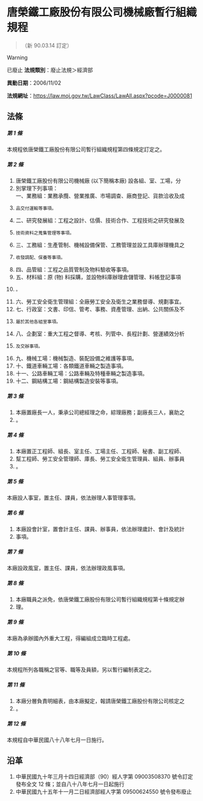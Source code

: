 # 唐榮鐵工廠股份有限公司機械廠暫行組織規程
> （新 90.03.14 訂定）


> [!WARNING]
> 已廢止
**法規類別**：廢止法規＞經濟部

**異動日期**：2006/11/02  

**法規網址**：https://law.moj.gov.tw/LawClass/LawAll.aspx?pcode=J0000081



## 法條
##### 第 1 條
本規程依唐榮鐵工廠股份有限公司暫行組織規程第四條規定訂定之。

##### 第 2 條
1. 唐榮鐵工廠股份有限公司機械廠 (以下簡稱本廠) 設各組、室、工場，分
1. 別掌理下列事項：  
一、業務組：業務承攬、營業推廣、市場調查、廠商登記、貨款洽收及成
1.     品交付運輸等事項。
1. 二、研究發展組：工程之設計、估價、技術合作、工程技術之研究發展及
1.     技術資料之蒐集管理等事項。
1. 三、工務組：生產管制、機械設備保管、工務管理並設工具庫辦理機具之
1.     收發調配、保養等事項。
1. 四、品管組：工程之品質管制及物料驗收等事項。
1. 五、材料組：原 (物) 料採購，並設物料庫辦理倉儲管理、料帳登記事項
1.     。
1. 六、勞工安全衛生管理組：全廠勞工安全及衛生之業務督導、規劃事宜。
1. 七、行政室：文書、印信、管考、事務、資產管理、出納、公共關係及不
1.     屬於其他各組室事項。
1. 八、企劃室：重大工程之督導、考核、列管中、長程計劃、營運績效分析
1.     及交辦事項。
1. 九、機械工場：機械製造、裝配設備之維護等事項。
1. 十、鐵道車輛工場：各類鐵道車輛之製造事項。
1. 十一、公路車輛工場：公路車輛及特種車輛之製造事項。
1. 十二、鋼結構工場：鋼結構製造安裝等事項。

##### 第 3 條
1. 本廠置廠長一人，秉承公司總經理之命，綜理廠務；副廠長三人，襄助之
1. 。

##### 第 4 條
1. 本廠置正工程師、組長、室主任、工場主任、工程師、秘書、副工程師、
1. 幫工程師、勞工安全管理師、庫長、勞工安全衛生管理員、組員、辦事員
1. 。

##### 第 5 條
本廠設人事室，置主任、課員，依法辦理人事管理事項。

##### 第 6 條
1. 本廠設會計室，置會計主任、課員、辦事員，依法辦理歲計、會計及統計
1. 事項。

##### 第 7 條
本廠設政風室，置主任、課員，依法辦理政風事項。

##### 第 8 條
1. 本廠職員之派免，依唐榮鐵工廠股份有限公司暫行組織規程第十條規定辦
1. 理。

##### 第 9 條
本廠為承辦國內外重大工程，得編組成立臨時工程處。

##### 第 10 條
本規程所列各職稱之官等、職等及員額，另以暫行編制表定之。

##### 第 11 條
1. 本廠分層負責明細表，由本廠擬定，報請唐榮鐵工廠股份有限公司核定之
1. 。

##### 第 12 條
本規程自中華民國八十八年七月一日施行。

## 沿革
1. 中華民國九十年三月十四日經濟部（90）經人字第 09003508370  號令訂定發布全文 12 條；並自八十八年七月一日起施行
1. 中華民國九十五年十一月二日經濟部經人字第 09500624550  號令發布廢止

